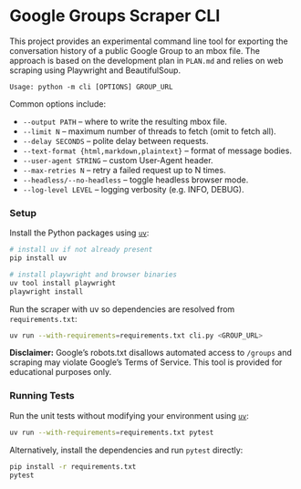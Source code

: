 # Google Groups Scraper CLI

This project provides an experimental command line tool for exporting the
conversation history of a public Google Group to an mbox file. The approach is
based on the development plan in `PLAN.md` and relies on web scraping using
Playwright and BeautifulSoup.

```
Usage: python -m cli [OPTIONS] GROUP_URL
```

Common options include:

- `--output PATH` – where to write the resulting mbox file.
- `--limit N` – maximum number of threads to fetch (omit to fetch all).
- `--delay SECONDS` – polite delay between requests.
- `--text-format {html,markdown,plaintext}` – format of message bodies.
- `--user-agent STRING` – custom User-Agent header.
- `--max-retries N` – retry a failed request up to N times.
- `--headless/--no-headless` – toggle headless browser mode.
- `--log-level LEVEL` – logging verbosity (e.g. INFO, DEBUG).

### Setup

Install the Python packages using [`uv`](https://github.com/astral-sh/uv):

```bash
# install uv if not already present
pip install uv

# install playwright and browser binaries
uv tool install playwright
playwright install
```

Run the scraper with uv so dependencies are resolved from `requirements.txt`:

```bash
uv run --with-requirements=requirements.txt cli.py <GROUP_URL>
```

**Disclaimer:** Google’s robots.txt disallows automated access to `/groups` and
scraping may violate Google’s Terms of Service. This tool is provided for
educational purposes only.

### Running Tests

Run the unit tests without modifying your environment using
[`uv`](https://github.com/astral-sh/uv):

```bash
uv run --with-requirements=requirements.txt pytest
```

Alternatively, install the dependencies and run `pytest` directly:

```bash
pip install -r requirements.txt
pytest
```
